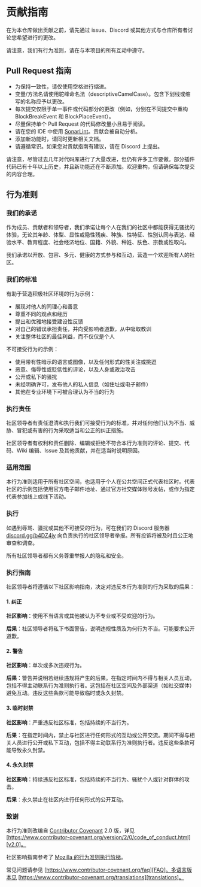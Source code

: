 # 贡献指南

在为本仓库做出贡献之前，请先通过 issue、Discord 或其他方式与仓库所有者讨论您希望进行的更改。

请注意，我们有行为准则，请在与本项目的所有互动中遵守。

## Pull Request 指南

- 为保持一致性，请仅使用空格进行缩进。
- 变量/方法名请使用驼峰命名法（descriptiveCamelCase）。包含下划线或缩写的名称应予以更改。
- 每次提交仅限于单一事件或代码部分的更改（例如，分别在不同提交中重构 BlockBreakEvent 和 BlockPlaceEvent）。
- 尽量保持单个 Pull Request 的代码修改量小且易于阅读。
- 请在您的 IDE 中使用 [SonarLint](https://www.sonarlint.org)。贡献会被自动分析。
- 添加新功能时，请同时更新相关文档。
- 请遵循常识。如果您对贡献指南有建议，请在 Discord 上提出。

请注意，尽管过去几年对代码库进行了大量改进，但仍有许多工作要做。部分插件代码已有十年以上历史，并且新功能还在不断添加。欢迎重构，但请确保每次提交的内容合理。

## 行为准则

### 我们的承诺

作为成员、贡献者和领导者，我们承诺让每个人在我们的社区中都能获得无骚扰的体验，无论其年龄、体型、显性或隐性残疾、种族、性特征、性别认同与表达、经验水平、教育程度、社会经济地位、国籍、外貌、种姓、肤色、宗教或性取向。

我们承诺以开放、包容、多元、健康的方式参与和互动，营造一个欢迎所有人的社区。

### 我们的标准

有助于营造积极社区环境的行为示例：

* 展现对他人的同理心和善意
* 尊重不同的观点和经历
* 提出和优雅地接受建设性反馈
* 对自己的错误承担责任，并向受影响者道歉，从中吸取教训
* 关注整体社区的最佳利益，而不仅仅是个人

不可接受行为的示例：

* 使用带有性暗示的语言或图像，以及任何形式的性关注或挑逗
* 恶意、侮辱性或贬低性的评论，以及人身或政治攻击
* 公开或私下的骚扰
* 未经明确许可，发布他人的私人信息（如住址或电子邮件）
* 其他在专业环境下可被合理认为不当的行为

### 执行责任

社区领导者有责任澄清和执行我们可接受行为的标准，并对任何他们认为不当、威胁、冒犯或有害的行为采取适当和公正的纠正措施。

社区领导者有权利和责任删除、编辑或拒绝不符合本行为准则的评论、提交、代码、Wiki 编辑、Issue 及其他贡献，并在适当时说明原因。

### 适用范围

本行为准则适用于所有社区空间，也适用于个人在公共空间正式代表社区时。代表社区的示例包括使用官方电子邮件地址、通过官方社交媒体账号发帖，或作为指定代表参加线上或线下活动。

### 执行

如遇到辱骂、骚扰或其他不可接受的行为，可在我们的 Discord 服务器 [discord.gg/b4DZ4jy](https://discord.gg/b4DZ4jy) 向负责执行的社区领导者举报。所有投诉将被及时且公正地审查和调查。

所有社区领导者都有义务尊重举报人的隐私和安全。

### 执行指南

社区领导者将遵循以下社区影响指南，决定对违反本行为准则的行为采取的后果：

#### 1. 纠正

**社区影响**：使用不当语言或其他被认为不专业或不受欢迎的行为。

**后果**：社区领导者将私下书面警告，说明违规性质及为何行为不当。可能要求公开道歉。

#### 2. 警告

**社区影响**：单次或多次违规行为。

**后果**：警告并说明若继续违规将产生的后果。在指定时间内不得与相关人员互动，包括不得主动联系行为准则执行者。这包括在社区空间及外部渠道（如社交媒体）避免互动。违反这些条款可能导致临时或永久封禁。

#### 3. 临时封禁

**社区影响**：严重违反社区标准，包括持续的不当行为。

**后果**：在指定时间内，禁止与社区进行任何形式的互动或公开交流。期间不得与相关人员进行公开或私下互动，包括不得主动联系行为准则执行者。违反这些条款可能导致永久封禁。

#### 4. 永久封禁

**社区影响**：持续违反社区标准，包括持续的不当行为、骚扰个人或针对群体的攻击。

**后果**：永久禁止在社区内进行任何形式的公开互动。

### 致谢

本行为准则改编自 [Contributor Covenant][homepage] 2.0 版，详见 [https://www.contributor-covenant.org/version/2/0/code_of_conduct.html][v2.0]。

社区影响指南参考了 [Mozilla 的行为准则执行阶梯][Mozilla CoC]。

常见问题请参见 [https://www.contributor-covenant.org/faq][FAQ]。多语言版本见 [https://www.contributor-covenant.org/translations][translations]。

[homepage]: https://www.contributor-covenant.org
[v2.0]: https://www.contributor-covenant.org/version/2/0/code_of_conduct.html
[Mozilla CoC]: https://github.com/mozilla/diversity
[FAQ]: https://www.contributor-covenant.org/faq
[translations]: https://www.contributor-covenant.org/translations
